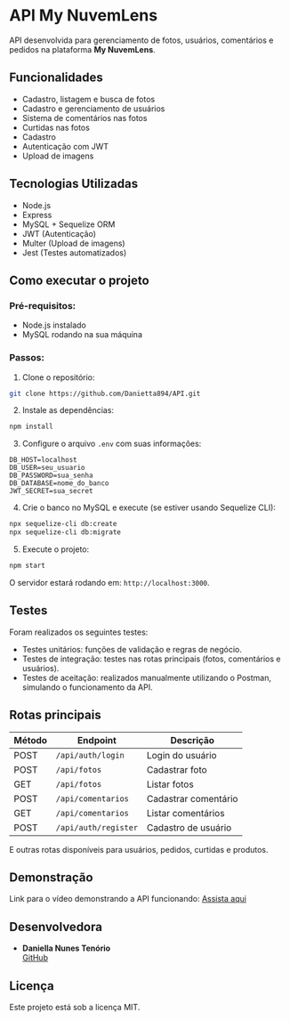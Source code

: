 
#  API My NuvemLens

API desenvolvida para gerenciamento de fotos, usuários, comentários e pedidos na plataforma **My NuvemLens**.

##  Funcionalidades

-  Cadastro, listagem e busca de fotos
-  Cadastro e gerenciamento de usuários
-  Sistema de comentários nas fotos
-  Curtidas nas fotos
-  Cadastro 
-  Autenticação com JWT
-  Upload de imagens

##  Tecnologias Utilizadas

- Node.js
- Express
- MySQL + Sequelize ORM
- JWT (Autenticação)
- Multer (Upload de imagens)
- Jest (Testes automatizados)

##  Como executar o projeto

###  Pré-requisitos:
- Node.js instalado
- MySQL rodando na sua máquina

###  Passos:

1. Clone o repositório:

```bash
git clone https://github.com/Danietta894/API.git
```

2. Instale as dependências:

```bash
npm install
```

3. Configure o arquivo `.env` com suas informações:

```env
DB_HOST=localhost
DB_USER=seu_usuario
DB_PASSWORD=sua_senha
DB_DATABASE=nome_do_banco
JWT_SECRET=sua_secret
```

4. Crie o banco no MySQL e execute (se estiver usando Sequelize CLI):

```bash
npx sequelize-cli db:create
npx sequelize-cli db:migrate
```

5. Execute o projeto:

```bash
npm start
```

O servidor estará rodando em: `http://localhost:3000`.

##  Testes

Foram realizados os seguintes testes:

-  Testes unitários: funções de validação e regras de negócio.
-  Testes de integração: testes nas rotas principais (fotos, comentários e usuários).
-  Testes de aceitação: realizados manualmente utilizando o Postman, simulando o funcionamento da API.

##  Rotas principais

| Método | Endpoint             | Descrição                |
|--------|-----------------------|--------------------------|
| POST   | `/api/auth/login`     | Login do usuário         |
| POST   | `/api/fotos`          | Cadastrar foto           |
| GET    | `/api/fotos`          | Listar fotos             |
| POST   | `/api/comentarios`    | Cadastrar comentário     |
| GET    | `/api/comentarios`    | Listar comentários       |
| POST   | `/api/auth/register`  | Cadastro de usuário      |

E outras rotas disponíveis para usuários, pedidos, curtidas e produtos.

##  Demonstração

 Link para o vídeo demonstrando a API funcionando: [Assista aqui](https://drive.google.com/drive/folders/1v2yOq2h7IxqkmguCXe9tFR3N6VZ1_VVB?usp=drive_link)

##  Desenvolvedora

- **Daniella Nunes Tenório**  
[GitHub](https://github.com/Danietta894)

##  Licença

Este projeto está sob a licença MIT.
